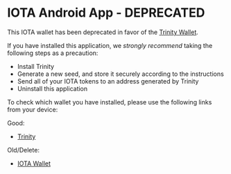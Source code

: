 # IOTA Android App - DEPRECATED

This IOTA wallet has been deprecated in favor of the [Trinity Wallet](https://trinity.iota.org).

If you have installed this application, we *strongly recommend* taking the following steps as a precaution:

- Install Trinity
- Generate a new seed, and store it securely according to the instructions
- Send all of your IOTA tokens to an address generated by Trinity
- Uninstall this application

To check which wallet you have installed, please use the following links from your device:

Good:

- [Trinity](https://play.google.com/store/apps/details?id=com.iota.trinity)

Old/Delete:

- [IOTA Wallet](https://play.google.com/store/apps/details?id=org.iota.wallet)